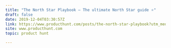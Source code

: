 ```yaml
---
title: "The North Star Playbook — The ultimate North Star guide ⭐"
draft: false
date: 2019-12-04T03:30:57Z
link: https://www.producthunt.com/posts/the-north-star-playbook?utm_medium=RSS&utm_source=hune
site: www.producthunt.com
topic: product hunt  

---
```

